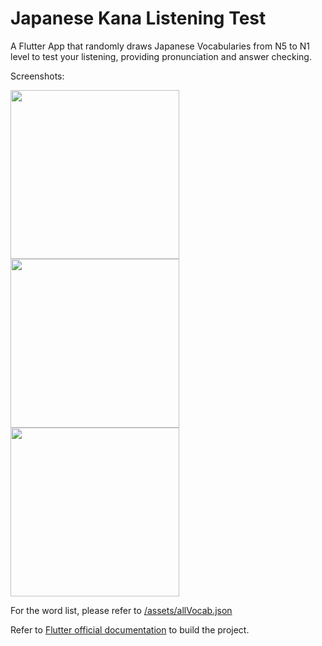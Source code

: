 # Japanese Kana Listening Test

A Flutter App that randomly draws Japanese Vocabularies from N5 to N1 level to test your listening, providing pronunciation and answer checking.

Screenshots:

<img src="https://raw.githubusercontent.com/eric19960304/Kana-Listening-Test/master/demo/1.png" width="270"> <img src="https://raw.githubusercontent.com/eric19960304/Kana-Listening-Test/master/demo/2.png" width="270"> <img src="https://raw.githubusercontent.com/eric19960304/Kana-Listening-Test/master/demo/3.png" width="270">

For the word list, please refer to [/assets/allVocab.json](https://github.com/eric19960304/Kana-Listening-Test/blob/master/assets/allVocab.json)

Refer to [Flutter official documentation](https://flutter.dev/docs/get-started/install) to build the project.

